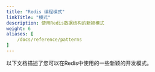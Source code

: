 ```yaml
---
title: "Redis 编程模式"
linkTitle: "模式"
description: 使用Redis数据结构的新颖模式
weight: 6
aliases: [
    /docs/reference/patterns
]
---
```


以下文档描述了您可以在Redis中使用的一些新颖的开发模式。
